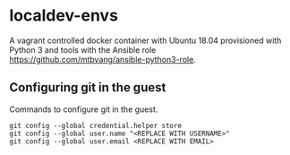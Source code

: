 # localdev-envs

A vagrant controlled docker container with Ubuntu 18.04 provisioned with Python 3 and tools with the Ansible role https://github.com/mtbvang/ansible-python3-role.

## Configuring git in the guest

Commands to configure git in the guest.

```
git config --global credential.helper store
git config --global user.name "<REPLACE WITH USERNAME>"
git config --global user.email <REPLACE WITH EMAIL>
```